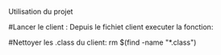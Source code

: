 Utilisation du projet


#Lancer le client : 
 Depuis le fichiet client executer la fonction:
    
 
 #Nettoyer les .class du client: 
    rm $(find -name "*.class")